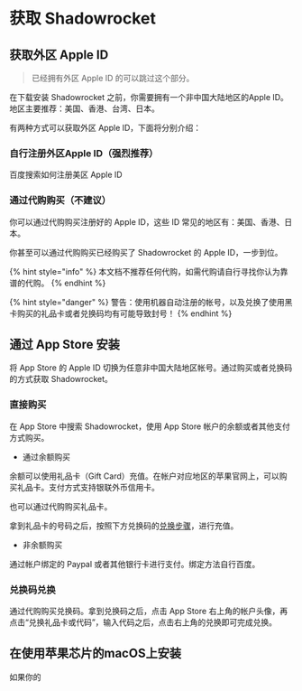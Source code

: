 # 获取 Shadowrocket

## 获取外区 Apple ID

> &#x20;已经拥有外区 Apple ID 的可以跳过这个部分。

在下载安装 Shadowrocket 之前，你需要拥有一个非中国大陆地区的Apple ID。地区主要推荐：美国、香港、台湾、日本。

有两种方式可以获取外区 Apple ID，下面将分别介绍：

### 自行注册外区Apple ID（强烈推荐）

百度搜索如何注册美区 Apple ID

### 通过代购购买（不建议）

你可以通过代购购买注册好的 Apple ID，这些 ID 常见的地区有：美国、香港、日本。

你甚至可以通过代购购买已经购买了 Shadowrocket 的 Apple ID，一步到位。

{% hint style="info" %}
本文档不推荐任何代购，如需代购请自行寻找你认为靠谱的代购。
{% endhint %}

{% hint style="danger" %}
警告：使用机器自动注册的帐号，以及兑换了使用黑卡购买的礼品卡或者兑换码均有可能导致封号！
{% endhint %}

## 通过 App Store 安装

将 App Store 的 Apple ID 切换为任意非中国大陆地区帐号。通过购买或者兑换码的方式获取 Shadowrocket。

### 直接购买

在 App Store 中搜索 Shadowrocket，使用 App Store 帐户的余额或者其他支付方式购买。

* 通过余额购买

余额可以使用礼品卡（Gift Card）充值。在帐户对应地区的苹果官网上，可以购买礼品卡。支付方式支持银联外币信用卡。

也可以通过代购购买礼品卡。

拿到礼品卡的号码之后，按照下方兑换码的[兑换步骤](huo-qu-shadowrocket.md#dui-huan-ma-dui-huan)，进行充值。

* 非余额购买

通过帐户绑定的 Paypal 或者其他银行卡进行支付。绑定方法自行百度。

### 兑换码兑换

通过代购购买兑换码。拿到兑换码之后，点击 App Store 右上角的帐户头像，再点击“兑换礼品卡或代码”，输入代码之后，点击右上角的兑换即可完成兑换。

## 在使用苹果芯片的macOS上安装

如果你的
